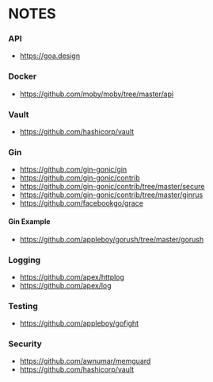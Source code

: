 NOTES
=====

### API
 - https://goa.design

### Docker

 - https://github.com/moby/moby/tree/master/api

### Vault

 - https://github.com/hashicorp/vault

### Gin

 - https://github.com/gin-gonic/gin
 - https://github.com/gin-gonic/contrib
 - https://github.com/gin-gonic/contrib/tree/master/secure
 - https://github.com/gin-gonic/contrib/tree/master/ginrus
 - https://github.com/facebookgo/grace

#### Gin Example

 - https://github.com/appleboy/gorush/tree/master/gorush

### Logging

 - https://github.com/apex/httplog
 - https://github.com/apex/log

### Testing

 - https://github.com/appleboy/gofight
 
 ### Security

 - https://github.com/awnumar/memguard
 - https://github.com/hashicorp/vault
